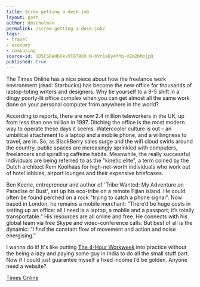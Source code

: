 ```yaml
---
title: Screw getting a desk job
layout: post
author: dmschulman
permalink: /screw-getting-a-desk-job/
tags:
- travel
- economy
- computing
source-id: 1D5CSEeH6VkvVl879XX_N-bVr1aEy4fhb-VZm2bMojpQ
published: true
---
```

The Times Online has a nice piece about how the freelance work environment (read: Starbucks) has become the new office for thousands of laptop-toting writers and designers. Why tie yourself to a 9-5 shift in a dingy poorly-lit office complex when you can get almost all the same work done on your personal computer from anywhere in the world? 

According to reports, there are now 2.4 million teleworkers in the UK, up from less than one million in 1997. Ditching the office is the most modern way to operate these days it seems. Watercooler culture is out – an umbilical attachment to a laptop and a mobile phone, and a willingness to travel, are in. So, as BlackBerry sales surge and the wifi cloud swirls around the country, public spaces are increasingly sprinkled with computers, freelancers and spiralling caffeine habits. Meanwhile, the really successful individuals are being referred to as the "kinetic elite", a term coined by the Dutch architect Rem Koolhaas for high-net-worth individuals who work out of hotel lobbies, airport lounges and their expensive briefcases.

Ben Keene, entrepreneur and author of 'Tribe Wanted: My Adventure on Paradise or Bust', set up his eco-tribe on a remote Fijian island. He could often be found perched on a rock "trying to catch a phone signal". Now based in London, he remains a mobile merchant: “There’d be huge costs in setting up an office: all I need is a laptop, a mobile and a passport; it’s totally transportable.” His resources are all online and free. He connects with his global team via free Skype and video-conference calls. But best of all is the dynamic: “I find the constant flow of movement and action and noise energising.”

I wanna do it! It's like putting [The 4-Hour Workweek](http://www.fourhourworkweek.com/) into practice without the being a lazy and paying some guy in India to do all the small stuff part. Now if I could just guarantee myself a fixed income I’d be golden. Anyone need a website?

[Times Online](http://women.timesonline.co.uk/tol/life_and_style/women/the_way_we_live/article3570549.ece)

